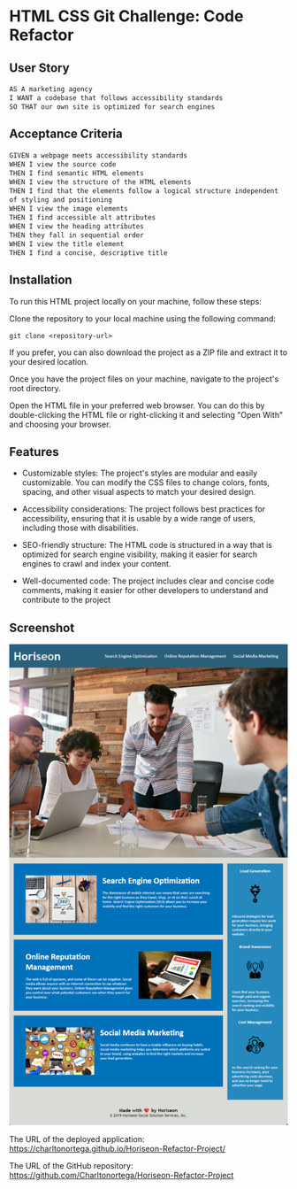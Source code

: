 # HTML CSS Git Challenge: Code Refactor

## User Story 
```
AS A marketing agency
I WANT a codebase that follows accessibility standards
SO THAT our own site is optimized for search engines
```

## Acceptance Criteria
```
GIVEN a webpage meets accessibility standards
WHEN I view the source code
THEN I find semantic HTML elements
WHEN I view the structure of the HTML elements
THEN I find that the elements follow a logical structure independent of styling and positioning
WHEN I view the image elements
THEN I find accessible alt attributes
WHEN I view the heading attributes
THEN they fall in sequential order
WHEN I view the title element
THEN I find a concise, descriptive title
```
## Installation
To run this HTML project locally on your machine, follow these steps:

Clone the repository to your local machine using the following command:
```
git clone <repository-url>
```
If you prefer, you can also download the project as a ZIP file and extract it to your desired location.

Once you have the project files on your machine, navigate to the project's root directory.

Open the HTML file in your preferred web browser. You can do this by double-clicking the HTML file or right-clicking it and selecting "Open With" and choosing your browser.

## Features
- Customizable styles: The project's styles are modular and easily customizable. You can modify the CSS files to change colors, fonts, spacing, and other visual aspects to match your desired design.

- Accessibility considerations: The project follows best practices for accessibility, ensuring that it is usable by a wide range of users, including those with disabilities.

- SEO-friendly structure: The HTML code is structured in a way that is optimized for search engine visibility, making it easier for search engines to crawl and index your content.

- Well-documented code: The project includes clear and concise code comments, making it easier for other developers to understand and contribute to the project

## Screenshot
![Screenshot of deployed application on browser".](/Assets/Screenshot%202023-06-18%20204547.png)

The URL of the deployed application:
https://charltonortega.github.io/Horiseon-Refactor-Project/

The URL of the GitHub repository:
https://github.com/Charltonortega/Horiseon-Refactor-Project